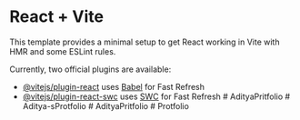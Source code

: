 # React + Vite

This template provides a minimal setup to get React working in Vite with HMR and some ESLint rules.

Currently, two official plugins are available:

- [@vitejs/plugin-react](https://github.com/vitejs/vite-plugin-react/blob/main/packages/plugin-react/README.md) uses [Babel](https://babeljs.io/) for Fast Refresh
- [@vitejs/plugin-react-swc](https://github.com/vitejs/vite-plugin-react-swc) uses [SWC](https://swc.rs/) for Fast Refresh
#   A d i t y a P r i t f o l i o  
 #   A d i t y a - s P r o t f o l i o  
 #   A d i t y a P r i t f o l i o  
 #   P r o t f o l i o  
 